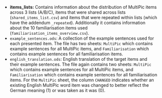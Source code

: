 - **items_lists:** Contains information about the distribution of MultiPic items across 3 lists (A/B/C), items that were shared across lists (`shared_items_list.csv`) and items that were repeated within lists (which have the addendum `_repeated`). Additionally it contains information about the 10 familiarisation items used (`familiarisation_items_overview.csv`).
- `example_sentences.ods`: A collection of the example sentences used for each presented item. The file has two sheets: `MultiPic` which contains example sentences for all MultiPic items, and `Familiarisation` which contains example sentences for all familiarisation items.
- `english_translation.ods`: English translation of the target items and their example sentences. The file again contains two sheets: `MultiPic` which contains example sentences for all MultiPic items, and `Familiarisation` which contains example sentences for all familiarisation items.
For the `MultiPic` sheet, the column `CHANGED` indicates whether an existing English MultiPic word item was changed to better reflect the German meaning (1) or was taken as it was (0).
